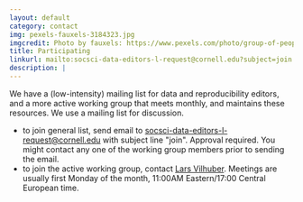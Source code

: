 ```yaml
---
layout: default
category: contact
img: pexels-fauxels-3184323.jpg
imgcredit: Photo by fauxels: https://www.pexels.com/photo/group-of-people-seated-around-table-discussing-3184323/
title: Participating
linkurl: mailto:socsci-data-editors-l-request@cornell.edu?subject=join
description: |
---
```


We have a (low-intensity) mailing list for data and reproducibility editors, and a more active working group that meets monthly, and maintains these resources. We use a mailing list for discussion.

- to join general list, send email to [socsci-data-editors-l-request@cornell.edu](mailto:socsci-data-editors-l-request@cornell.edu?subject=join) with subject line "join". Approval required. You might contact any one of the working group members prior to sending the email.
- to join the active working group, contact [Lars Vilhuber](mailto:lars.vilhuber@cornell.edu). Meetings are usually first Monday of the month, 11:00AM Eastern/17:00 Central European time.
